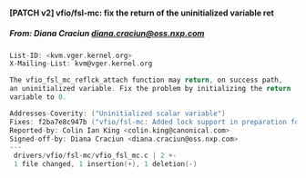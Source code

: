 #### [PATCH v2] vfio/fsl-mc: fix the return of the uninitialized variable ret
##### From: Diana Craciun <diana.craciun@oss.nxp.com>

```c
List-ID: <kvm.vger.kernel.org>
X-Mailing-List: kvm@vger.kernel.org

The vfio_fsl_mc_reflck_attach function may return, on success path,
an uninitialized variable. Fix the problem by initializing the return
variable to 0.

Addresses-Coverity: ("Uninitialized scalar variable")
Fixes: f2ba7e8c947b ("vfio/fsl-mc: Added lock support in preparation for interrupt handling")
Reported-by: Colin Ian King <colin.king@canonical.com>
Signed-off-by: Diana Craciun <diana.craciun@oss.nxp.com>
---
 drivers/vfio/fsl-mc/vfio_fsl_mc.c | 2 +-
 1 file changed, 1 insertion(+), 1 deletion(-)

```

